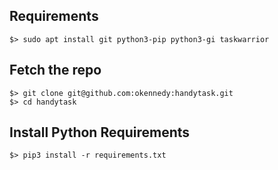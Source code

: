 ## Requirements
```
$> sudo apt install git python3-pip python3-gi taskwarrior
```

## Fetch the repo
```
$> git clone git@github.com:okennedy:handytask.git
$> cd handytask
```

## Install Python Requirements
```
$> pip3 install -r requirements.txt
```
